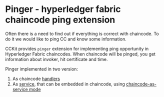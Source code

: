 # Pinger - hyperledger fabric chaincode ping extension

Often there is a need to find out if everything is correct with chaincode. To do it we would like to ping CC
and know some information.

CCKit provides `pinger` extension for implementing ping opportunity in Hyperledger Fabric chaincodes. When chaincode will be pinged,
you get information about invoker, hit certificate and time.

Pinger implemented in two version:

1. As chaincode [handlers](pinger.go)
2. As [service](chaincode_pinger.proto), that can be embedded in chaincode, using [chaincode-as-service mode](../../gateway)